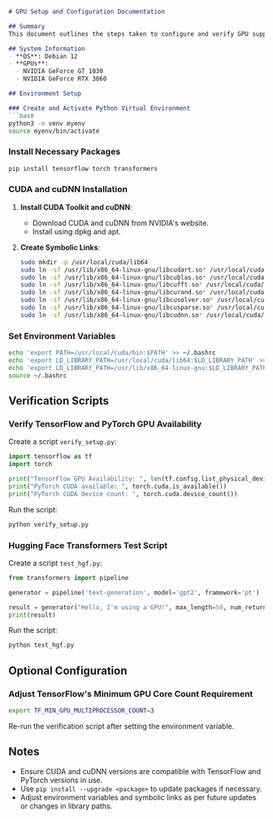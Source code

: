 ```markdown
# GPU Setup and Configuration Documentation

## Summary
This document outlines the steps taken to configure and verify GPU support for TensorFlow and PyTorch on the server. It includes environment variable settings, library installations, and verification scripts.

## System Information
- **OS**: Debian 12
- **GPUs**: 
  - NVIDIA GeForce GT 1030
  - NVIDIA GeForce RTX 3060

## Environment Setup

### Create and Activate Python Virtual Environment
```bash
python3 -m venv myenv
source myenv/bin/activate
```

### Install Necessary Packages
```bash
pip install tensorflow torch transformers
```

### CUDA and cuDNN Installation
1. **Install CUDA Toolkit and cuDNN**:
   - Download CUDA and cuDNN from NVIDIA's website.
   - Install using dpkg and apt.

2. **Create Symbolic Links**:
   ```bash
   sudo mkdir -p /usr/local/cuda/lib64
   sudo ln -sf /usr/lib/x86_64-linux-gnu/libcudart.so* /usr/local/cuda/lib64/
   sudo ln -sf /usr/lib/x86_64-linux-gnu/libcublas.so* /usr/local/cuda/lib64/
   sudo ln -sf /usr/lib/x86_64-linux-gnu/libcufft.so* /usr/local/cuda/lib64/
   sudo ln -sf /usr/lib/x86_64-linux-gnu/libcurand.so* /usr/local/cuda/lib64/
   sudo ln -sf /usr/lib/x86_64-linux-gnu/libcusolver.so* /usr/local/cuda/lib64/
   sudo ln -sf /usr/lib/x86_64-linux-gnu/libcusparse.so* /usr/local/cuda/lib64/
   sudo ln -sf /usr/lib/x86_64-linux-gnu/libcudnn.so* /usr/local/cuda/lib64/
   ```

### Set Environment Variables
```bash
echo 'export PATH=/usr/local/cuda/bin:$PATH' >> ~/.bashrc
echo 'export LD_LIBRARY_PATH=/usr/local/cuda/lib64:$LD_LIBRARY_PATH' >> ~/.bashrc
echo 'export LD_LIBRARY_PATH=/usr/lib/x86_64-linux-gnu:$LD_LIBRARY_PATH' >> ~/.bashrc
source ~/.bashrc
```

## Verification Scripts

### Verify TensorFlow and PyTorch GPU Availability
Create a script `verify_setup.py`:
```python
import tensorflow as tf
import torch

print("TensorFlow GPU Availability: ", len(tf.config.list_physical_devices('GPU')))
print("PyTorch CUDA available: ", torch.cuda.is_available())
print("PyTorch CUDA device count: ", torch.cuda.device_count())
```

Run the script:
```bash
python verify_setup.py
```

### Hugging Face Transformers Test Script
Create a script `test_hgf.py`:
```python
from transformers import pipeline

generator = pipeline('text-generation', model='gpt2', framework='pt')

result = generator("Hello, I'm using a GPU!", max_length=50, num_return_sequences=1)
print(result)
```

Run the script:
```bash
python test_hgf.py
```

## Optional Configuration

### Adjust TensorFlow's Minimum GPU Core Count Requirement
```bash
export TF_MIN_GPU_MULTIPROCESSOR_COUNT=3
```
Re-run the verification script after setting the environment variable.

## Notes
- Ensure CUDA and cuDNN versions are compatible with TensorFlow and PyTorch versions in use.
- Use `pip install --upgrade <package>` to update packages if necessary.
- Adjust environment variables and symbolic links as per future updates or changes in library paths.
```